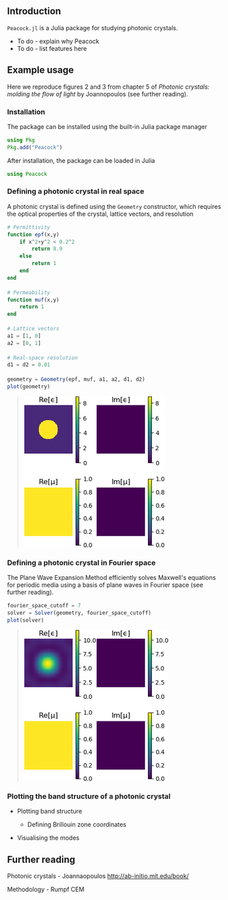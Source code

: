 ## Introduction

`Peacock.jl` is a Julia package for studying photonic crystals.
* To do - explain why Peacock
* To do - list features here


## Example usage

Here we reproduce figures 2 and 3 from chapter 5 of _Photonic crystals: molding the flow of light_ by Joannopoulos (see further reading).

### Installation

The package can be installed using the built-in Julia package manager
```julia
using Pkg
Pkg.add("Peacock")
```

After installation, the package can be loaded in Julia
```julia
using Peacock
```


### Defining a photonic crystal in real space

A photonic crystal is defined using the `Geometry` constructor, which requires the optical properties of the crystal, lattice vectors, and resolution
```julia
# Permittivity
function epf(x,y)
    if x^2+y^2 < 0.2^2
        return 8.9
    else
        return 1
    end
end

# Permeability
function muf(x,y)
    return 1
end
    
# Lattice vectors
a1 = [1, 0]
a2 = [0, 1]

# Real-space resolution
d1 = d2 = 0.01

geometry = Geometry(epf, muf, a1, a2, d1, d2)
plot(geometry)
```
> ![Plot of the example geometry](figures/example_plot_geometry.png)

### Defining a photonic crystal in Fourier space

The Plane Wave Expansion Method efficiently solves Maxwell's equations for periodic media using a basis of plane waves in Fourier space (see further reading).

```julia
fourier_space_cutoff = 7
solver = Solver(geometry, fourier_space_cutoff)
plot(solver)
```
> ![Plot of the example solver](figures/example_plot_solver_cutoff=7.png)


### Plotting the band structure of a photonic crystal

* Plotting band structure
    * Defining Brillouin zone coordinates

* Visualising the modes


## Further reading

Photonic crystals - Joannaopoulos
http://ab-initio.mit.edu/book/

Methodology - Rumpf CEM
